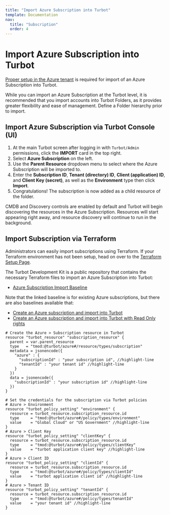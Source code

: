 ```yaml
---
title: "Import Azure Subscription into Turbot"
template: Documentation
nav:
  title: "Subscription"
  order: 4
---
```


# Import Azure Subscription into Turbot

[Proper setup in the Azure tenant](guides/azure/import) is required for
import of an Azure Subscription into Turbot.

While you can import an Azure Subscription at the Turbot level, it is
recommended that you import accounts into Turbot Folders, as it provides greater
flexibility and ease of management. Define a Folder hierarchy prior to import.

## Import Azure Subscription via Turbot Console (UI)

1. At the main Turbot screen after logging in with `Turbot/Admin` permissions,
   click the **IMPORT** card in the top right.
2. Select **Azure Subscription** on the left.
3. Use the **Parent Resource** dropdown menu to select where the Azure
   Subscription will be imported to.
4. Enter the **Subscription ID**, **Tenant (directory) ID**, **Client
   (application) ID**, and **Client Key (secret)**, as well as the
   **Environment** type then click **Import**.
5. Congratulations! The subscription is now added as a child resource of the
   folder.

CMDB and Discovery controls are enabled by default and Turbot will begin
discovering the resources in the Azure Subscription. Resources will start
appearing right away, and resource discovery will continue to run in the
background.

## Import Subscription via Terraform

Administrators can easily import subscriptions using Terraform. If your
Terraform environment has not been setup, head on over to the
[Terraform Setup Page](reference/terraform/setup).

The Turbot Development Kit is a public repository that contains the necessary
Terraform files to import an Azure Subscription into Turbot:

- [Azure Subscription Import Baseline](https://github.com/turbot/guardrails-samples/tree/master/baselines/azure/azure_sub_import)

Note that the linked baseline is for existing Azure subscriptions, but there are
also baselines available that:

- [Create an Azure subscription and import into Turbot](https://github.com/turbot/guardrails-samples/tree/master/baselines/azure/azure_sub_create_then_import)
- [Create an Azure subscription and import into Turbot with Read Only rights](https://github.com/turbot/guardrails-samples/tree/master/baselines/azure/azure_sub_create_then_import_ro)

```hcl
# Create the Azure > Subscription resource in Turbot
resource "turbot_resource" "subscription_resource" {
  parent = var.parent_resource
  type   = "tmod:@turbot/azure#/resource/types/subscription"
  metadata = jsonencode({
    "azure" : {
      "subscriptionId" : "your subscription id", //highlight-line
      "tenantId" : "your tenant id" //highlight-line
    }
  })
  data = jsonencode({
    "subscriptionId" : "your subscription id" //highlight-line
  })
}

# Set the credentials for the subscription via Turbot policies
# Azure > Environment
resource "turbot_policy_setting" "environment" {
  resource = turbot_resource.subscription_resource.id
  type     = "tmod:@turbot/azure#/policy/types/environment"
  value    = "Global Cloud" or "US Government" //highlight-line
}
# Azure > Client Key
resource "turbot_policy_setting" "clientKey" {
  resource = turbot_resource.subscription_resource.id
  type     = "tmod:@turbot/azure#/policy/types/clientKey"
  value    = "turbot application client key" //highlight-line
}
# Azure > Client ID
resource "turbot_policy_setting" "clientId" {
  resource = turbot_resource.subscription_resource.id
  type     = "tmod:@turbot/azure#/policy/types/clientId"
  value    = "turbot application client id" //highlight-line
}
# Azure > Tenant ID
resource "turbot_policy_setting" "tenantId" {
  resource = turbot_resource.subscription_resource.id
  type     = "tmod:@turbot/azure#/policy/types/tenantId"
  value    = "your tenant id" //highlight-line
}
```

